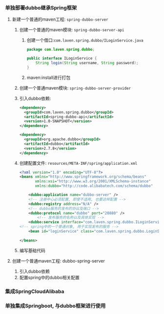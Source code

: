 ### 单独部署dubbo继承Spring框架

1. 新建一个普通的maven工程: `spring-dubbo-server`

    1. 创建一个普通的maven模块: `spring-dubbo-server-api`

        1. 创建一个借口:`com.laven.spring.dubbo/ILoginService.java`

            ```java
            package com.laven.spring.dubbo;
            
            public interface ILoginService {
                String login(String username, String password);
            }
            ```

        2. maven:install进行打包

    2. 创建一个普通maven模块: `spring-dubbo-server-provider`

    3. 引入dubbo依赖: 

        ```xml
        <dependency>
          <groupId>com.laven.spring.dubbo</groupId>
          <artifactId>spring-dubbo-api</artifactId>
          <version>1.0-SNAPSHOT</version>
        </dependency>
        
        <dependency>
          <groupId>org.apache.dubbo</groupId>
          <artifactId>dubbo</artifactId>
          <version>2.7.8</version>
        </dependency>
        ```

    4. 创建配置文件: `resources/META-INF/spring/application.xml`

        ```xml
        <?xml version="1.0" encoding="UTF-8"?>
        <beans xmlns="http://www.springframework.org/schema/beans"
               xmlns:xsi="http://www.w3.org/2001/XMLSchema-instance"
               xmlns:dubbo="http://code.alibabatech.com/schema/dubbo"			xsi:schemaLocation="http://www.springframework.org/schema/beans        http://www.springframework.org/schema/beans/spring-beans.xsd        http://code.alibabatech.com/schema/dubbo        http://code.alibabatech.com/schema/dubbo/dubbo.xsd">
        
            <dubbo:application name="dubbo-server" />
          	<!-- 注册中心必须配置, 即使不适用, 也要这样配置 -->
            <dubbo:registry address="N/A" />
          	<!-- dubbo服务的发布的协议及端口 -->
            <dubbo:protocol name="dubbo" port="20880" />
        		<!-- 发布服务的名称以及具体实现 -->
            <dubbo:service interface="com.laven.spring.dubbo.ILoginService" ref="loginService" />
        <!-- spring中的一个普通对象, 用于实现发布的服务 --> 
            <bean id="loginService" class="com.laven.spring.dubbo.LoginServiceImpl" />
          
        </beans>
        ```

        

    5. 编写基础代码

2. 创建一个普通maven工程: dubbo-spring-server

    1. 引入dubbo依赖
    2. 配置spring中的dubbo相关配置







### 集成SpringCloudAlibaba



### 单独集成Springboot, 与dubbo框架进行使用

